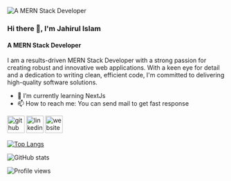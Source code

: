 ![A  MERN Stack Developer ](https://media.licdn.com/dms/image/D5616AQH_MGOO9hb1hg/profile-displaybackgroundimage-shrink_350_1400/0/1691398463805?e=1703116800&v=beta&t=PksvZcAAezlAdhH6GLXwSCWuUIzr9bxURgANL-EhyzI)
### Hi there 👋, I'm Jahirul Islam
#### A  MERN Stack Developer 

I am a results-driven MERN Stack Developer with a strong passion for creating robust and innovative web applications. With a keen eye for detail and a dedication to writing clean, efficient code, I'm committed to delivering high-quality software solutions.

- 🌱 I’m currently learning NextJs 
- 📫 How to reach me: You can send mail to get fast response 


[<img src='https://cdn.jsdelivr.net/npm/simple-icons@3.0.1/icons/github.svg' alt='github' height='40'>](https://github.com/jahirul94)  [<img src='https://cdn.jsdelivr.net/npm/simple-icons@3.0.1/icons/linkedin.svg' alt='linkedin' height='40'>](https://www.linkedin.com/in/jahirul-islam-b4223b267/)  [<img src='https://cdn.jsdelivr.net/npm/simple-icons@3.0.1/icons/icloud.svg' alt='website' height='40'>](https://jahirulislam.web.app/)  

[![Top Langs](https://github-readme-stats.vercel.app/api/top-langs/?username=jahirul94)](https://github.com/anuraghazra/github-readme-stats)

![GitHub stats](https://github-readme-stats.vercel.app/api?username=jahirul94&show_icons=true)  

![Profile views](https://gpvc.arturio.dev/jahirul94)  
